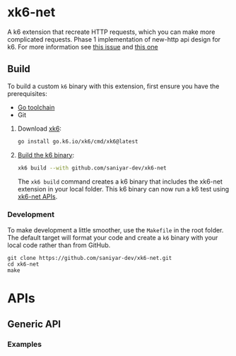 <!-- [![Go Reference](https://pkg.go.dev/badge/github.com/grafana/xk6-kubernetes.svg)](https://github.com/saniyar-dev/xk6-net) -->
<!-- [![Version Badge](https://img.shields.io/github/v/release/grafana/xk6-kubernetes?style=flat-square)](https://github.com/grafana/xk6-kubernetes/releases) -->
<!-- ![Build Status](https://img.shields.io/github/actions/workflow/status/grafana/xk6-kubernetes/ci.yml?style=flat-square) -->

# xk6-net

A k6 extension that recreate HTTP requests, which you can make more complicated requests.
Phase 1 implementation of new-http api design for k6.
For more information see [this issue](https://github.com/grafana/k6/issues/3038) and [this one](https://github.com/grafana/k6/issues/2461)

## Build

To build a custom `k6` binary with this extension, first ensure you have the prerequisites:

- [Go toolchain](https://go101.org/article/go-toolchain.html)
- Git

1. Download [xk6](https://github.com/grafana/xk6):

   ```bash
   go install go.k6.io/xk6/cmd/xk6@latest
   ```

2. [Build the k6 binary](https://github.com/grafana/xk6#command-usage):

   ```bash
   xk6 build --with github.com/saniyar-dev/xk6-net
   ```

   The `xk6 build` command creates a k6 binary that includes the xk6-net extension in your local folder. This k6 binary can now run a k6 test using [xk6-net APIs](#apis).

### Development

To make development a little smoother, use the `Makefile` in the root folder. The default target will format your code<!-- , run tests, --> and create a `k6` binary with your local code rather than from GitHub.

```shell
git clone https://github.com/saniyar-dev/xk6-net.git
cd xk6-net
make
```

<!---->
<!-- Using the `k6` binary with `xk6-kubernetes`, run the k6 test as usual: -->
<!---->
<!-- ```bash -->
<!-- ./k6 run k8s-test-script.js -->
<!---->
<!-- ``` -->

# APIs

## Generic API

### Examples

